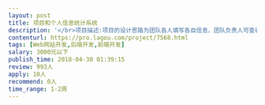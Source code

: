 ```yaml
---                
layout: post       
title: 项目和个人信息统计系统           
description: '</br>项目描述:项目的设计思路为团队各人填写各自信息，团队负责人可查看汇总结果。主要实现的功能有个人每月费用信息统计，项目进展情况统计，个人出差地点与时间统计，项目周报统计，还有其他的如项目进展讨论区板块以及用户增加修改等功能。</br>'     
contenturl: https://pro.lagou.com/project/7568.html      
tags: [Web网站开发,后端开发,前端开发]            
salary: 3000元以下          
publish_time: 2018-04-30 01:39:15         
review: 993人                   
apply: 10人                   
recommend: 0人                   
time_range: 1-2周              
---                 
```

